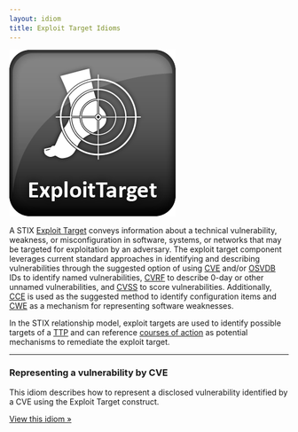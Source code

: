 ```yaml
---
layout: idiom
title: Exploit Target Idioms
---
```


<img src="/images/Exploit Target.png" class="component-img" alt="Exploit Target Icon" />

A STIX [Exploit Target](/documentation/et/ExploitTargetType) conveys information about a technical vulnerability, weakness, or misconfiguration in software, systems, or networks that may be targeted for exploitation by an adversary. The exploit target component leverages current standard approaches in identifying and describing vulnerabilities through the suggested option of using [CVE](http://cve.mitre.org) and/or [OSVDB](http://osvdb.org) IDs to identify named vulnerabilities, [CVRF](http://icasi.org/cvrf-1.1) to describe 0-day or other unnamed vulnerabilities, and [CVSS](http://www.first.org/cvss‎) to score vulnerabilities. Additionally, [CCE](http://cce.mitre.org) is used as the suggested method to identify configuration items and [CWE](http://cwe.mitre.org) as a mechanism for representing software weaknesses.

In the STIX relationship model, exploit targets are used to identify possible targets of a [TTP](/documentation/ttp/TTPType) and can reference [courses of action](/documentation/coa/CourseOfActionType) as potential mechanisms to remediate the exploit target.

<hr class="separator" />

### Representing a vulnerability by CVE

This idiom describes how to represent a disclosed vulnerability identified by a CVE using the Exploit Target construct.

[View this idiom »](cve)